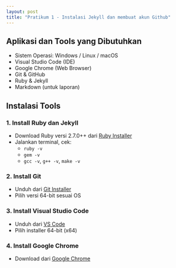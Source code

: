 ```yaml
---
layout: post
title: "Pratikum 1 - Instalasi Jekyll dan membuat akun Github"
---
```

<!--more-->

## Aplikasi dan Tools yang Dibutuhkan
- Sistem Operasi: Windows / Linux / macOS
- Visual Studio Code (IDE)
- Google Chrome (Web Browser)
- Git & GitHub
- Ruby & Jekyll
- Markdown (untuk laporan)

##  Instalasi Tools

### 1. Install Ruby dan Jekyll
- Download Ruby versi 2.7.0++ dari [Ruby Installer](https://rubyinstaller.org)
- Jalankan terminal, cek:
  - `ruby -v`
  - `gem -v`
  - `gcc -v`, `g++ -v`, `make -v`

### 2. Install Git
- Unduh dari [Git Installer](https://git-scm.com)
- Pilih versi 64-bit sesuai OS

### 3. Install Visual Studio Code
- Unduh dari [VS Code](https://code.visualstudio.com)
- Pilih installer 64-bit (x64)

### 4. Install Google Chrome
- Download dari [Google Chrome](https://www.google.com/chrome/)